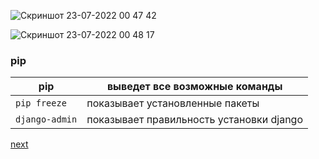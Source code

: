 ![Скриншот 23-07-2022 00 47 42](https://user-images.githubusercontent.com/84935915/180573196-f7f08a6b-7749-4fcb-a049-c2605844519b.png)

![Скриншот 23-07-2022 00 48 17](https://user-images.githubusercontent.com/84935915/180573205-8939266a-4b67-49ff-b60d-9c064390b92a.png)

### pip 

|   pip         |выведет все возможные команды
----------------|---------
|`pip freeze`   |показывает установленные пакеты 
|`django-admin` |показывает правильность установки django

[next](https://github.com/AnreKlos/All_Conspectus_/blob/main/Django/1.4%20Создание%20проекта%20на%20Django.%20Django%20startproject.md)
